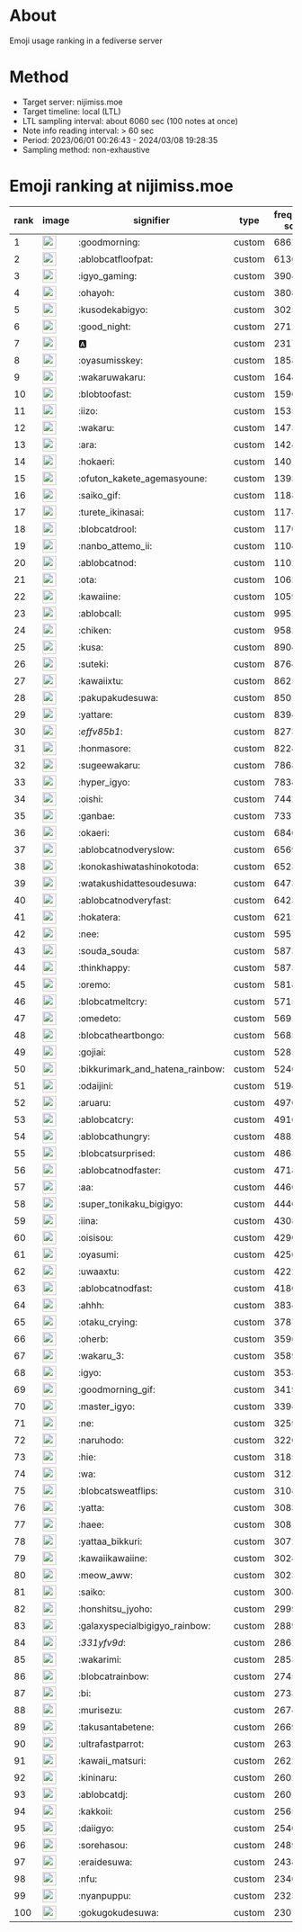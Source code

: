 # About
Emoji usage ranking in a fediverse server

# Method
- Target server: nijimiss.moe
- Target timeline: local (LTL)
- LTL sampling interval: about 6060 sec (100 notes at once)
- Note info reading interval: > 60 sec
- Period: 2023/06/01 00:26:43 - 2024/03/08 19:28:35 
- Sampling method: non-exhaustive

# Emoji ranking at nijimiss.moe

|rank|image|signifier|type|frequency score|
|----|----|----|----|----|
|1|<img height="24" src="https://nijimiss.moe/emoji/goodmorning.webp">|:goodmorning:|custom|68629|
|2|<img height="24" src="https://nijimiss.moe/emoji/ablobcatfloofpat.webp">|:ablobcatfloofpat:|custom|61364|
|3|<img height="24" src="https://nijimiss.moe/emoji/igyo_gaming.webp">|:igyo_gaming:|custom|39040|
|4|<img height="24" src="https://nijimiss.moe/emoji/ohayoh.webp">|:ohayoh:|custom|38083|
|5|<img height="24" src="https://nijimiss.moe/emoji/kusodekabigyo.webp">|:kusodekabigyo:|custom|30252|
|6|<img height="24" src="https://nijimiss.moe/emoji/good_night.webp">|:good_night:|custom|27122|
|7|<img height="24" src="https://nijimiss.moe/emoji/a.webp">|:a:|custom|23171|
|8|<img height="24" src="https://nijimiss.moe/emoji/oyasumisskey.webp">|:oyasumisskey:|custom|18587|
|9|<img height="24" src="https://nijimiss.moe/emoji/wakaruwakaru.webp">|:wakaruwakaru:|custom|16442|
|10|<img height="24" src="https://nijimiss.moe/emoji/blobtoofast.webp">|:blobtoofast:|custom|15961|
|11|<img height="24" src="https://nijimiss.moe/emoji/iizo.webp">|:iizo:|custom|15350|
|12|<img height="24" src="https://nijimiss.moe/emoji/wakaru.webp">|:wakaru:|custom|14732|
|13|<img height="24" src="https://nijimiss.moe/emoji/ara.webp">|:ara:|custom|14246|
|14|<img height="24" src="https://nijimiss.moe/emoji/hokaeri.webp">|:hokaeri:|custom|14019|
|15|<img height="24" src="https://nijimiss.moe/emoji/ofuton_kakete_agemasyoune.webp">|:ofuton_kakete_agemasyoune:|custom|13931|
|16|<img height="24" src="https://nijimiss.moe/emoji/saiko_gif.webp">|:saiko_gif:|custom|11880|
|17|<img height="24" src="https://nijimiss.moe/emoji/turete_ikinasai.webp">|:turete_ikinasai:|custom|11743|
|18|<img height="24" src="https://nijimiss.moe/emoji/blobcatdrool.webp">|:blobcatdrool:|custom|11702|
|19|<img height="24" src="https://nijimiss.moe/emoji/nanbo_attemo_ii.webp">|:nanbo_attemo_ii:|custom|11043|
|20|<img height="24" src="https://nijimiss.moe/emoji/ablobcatnod.webp">|:ablobcatnod:|custom|11026|
|21|<img height="24" src="https://nijimiss.moe/emoji/ota.webp">|:ota:|custom|10622|
|22|<img height="24" src="https://nijimiss.moe/emoji/kawaiine.webp">|:kawaiine:|custom|10593|
|23|<img height="24" src="https://nijimiss.moe/emoji/ablobcall.webp">|:ablobcall:|custom|9952|
|24|<img height="24" src="https://nijimiss.moe/emoji/chiken.webp">|:chiken:|custom|9582|
|25|<img height="24" src="https://nijimiss.moe/emoji/kusa.webp">|:kusa:|custom|8904|
|26|<img height="24" src="https://nijimiss.moe/emoji/suteki.webp">|:suteki:|custom|8764|
|27|<img height="24" src="https://nijimiss.moe/emoji/kawaiixtu.webp">|:kawaiixtu:|custom|8625|
|28|<img height="24" src="https://nijimiss.moe/emoji/pakupakudesuwa.webp">|:pakupakudesuwa:|custom|8501|
|29|<img height="24" src="https://nijimiss.moe/emoji/yattare.webp">|:yattare:|custom|8394|
|30|<img height="24" src="https://nijimiss.moe/emoji/_effv85b1_.webp">|:_effv85b1_:|custom|8273|
|31|<img height="24" src="https://nijimiss.moe/emoji/honmasore.webp">|:honmasore:|custom|8224|
|32|<img height="24" src="https://nijimiss.moe/emoji/sugeewakaru.webp">|:sugeewakaru:|custom|7868|
|33|<img height="24" src="https://nijimiss.moe/emoji/hyper_igyo.webp">|:hyper_igyo:|custom|7838|
|34|<img height="24" src="https://nijimiss.moe/emoji/oishi.webp">|:oishi:|custom|7442|
|35|<img height="24" src="https://nijimiss.moe/emoji/ganbae.webp">|:ganbae:|custom|7337|
|36|<img height="24" src="https://nijimiss.moe/emoji/okaeri.webp">|:okaeri:|custom|6846|
|37|<img height="24" src="https://nijimiss.moe/emoji/ablobcatnodveryslow.webp">|:ablobcatnodveryslow:|custom|6569|
|38|<img height="24" src="https://nijimiss.moe/emoji/konokashiwatashinokotoda.webp">|:konokashiwatashinokotoda:|custom|6523|
|39|<img height="24" src="https://nijimiss.moe/emoji/watakushidattesoudesuwa.webp">|:watakushidattesoudesuwa:|custom|6473|
|40|<img height="24" src="https://nijimiss.moe/emoji/ablobcatnodveryfast.webp">|:ablobcatnodveryfast:|custom|6423|
|41|<img height="24" src="https://nijimiss.moe/emoji/hokatera.webp">|:hokatera:|custom|6215|
|42|<img height="24" src="https://nijimiss.moe/emoji/nee.webp">|:nee:|custom|5957|
|43|<img height="24" src="https://nijimiss.moe/emoji/souda_souda.webp">|:souda_souda:|custom|5873|
|44|<img height="24" src="https://nijimiss.moe/emoji/thinkhappy.webp">|:thinkhappy:|custom|5873|
|45|<img height="24" src="https://nijimiss.moe/emoji/oremo.webp">|:oremo:|custom|5818|
|46|<img height="24" src="https://nijimiss.moe/emoji/blobcatmeltcry.webp">|:blobcatmeltcry:|custom|5715|
|47|<img height="24" src="https://nijimiss.moe/emoji/omedeto.webp">|:omedeto:|custom|5691|
|48|<img height="24" src="https://nijimiss.moe/emoji/blobcatheartbongo.webp">|:blobcatheartbongo:|custom|5685|
|49|<img height="24" src="https://nijimiss.moe/emoji/gojiai.webp">|:gojiai:|custom|5285|
|50|<img height="24" src="https://nijimiss.moe/emoji/bikkurimark_and_hatena_rainbow.webp">|:bikkurimark_and_hatena_rainbow:|custom|5246|
|51|<img height="24" src="https://nijimiss.moe/emoji/odaijini.webp">|:odaijini:|custom|5194|
|52|<img height="24" src="https://nijimiss.moe/emoji/aruaru.webp">|:aruaru:|custom|4976|
|53|<img height="24" src="https://nijimiss.moe/emoji/ablobcatcry.webp">|:ablobcatcry:|custom|4916|
|54|<img height="24" src="https://nijimiss.moe/emoji/ablobcathungry.webp">|:ablobcathungry:|custom|4882|
|55|<img height="24" src="https://nijimiss.moe/emoji/blobcatsurprised.webp">|:blobcatsurprised:|custom|4863|
|56|<img height="24" src="https://nijimiss.moe/emoji/ablobcatnodfaster.webp">|:ablobcatnodfaster:|custom|4718|
|57|<img height="24" src="https://nijimiss.moe/emoji/aa.webp">|:aa:|custom|4460|
|58|<img height="24" src="https://nijimiss.moe/emoji/super_tonikaku_bigigyo.webp">|:super_tonikaku_bigigyo:|custom|4440|
|59|<img height="24" src="https://nijimiss.moe/emoji/iina.webp">|:iina:|custom|4308|
|60|<img height="24" src="https://nijimiss.moe/emoji/oisisou.webp">|:oisisou:|custom|4290|
|61|<img height="24" src="https://nijimiss.moe/emoji/oyasumi.webp">|:oyasumi:|custom|4250|
|62|<img height="24" src="https://nijimiss.moe/emoji/uwaaxtu.webp">|:uwaaxtu:|custom|4222|
|63|<img height="24" src="https://nijimiss.moe/emoji/ablobcatnodfast.webp">|:ablobcatnodfast:|custom|4180|
|64|<img height="24" src="https://nijimiss.moe/emoji/ahhh.webp">|:ahhh:|custom|3834|
|65|<img height="24" src="https://nijimiss.moe/emoji/otaku_crying.webp">|:otaku_crying:|custom|3787|
|66|<img height="24" src="https://nijimiss.moe/emoji/oherb.webp">|:oherb:|custom|3596|
|67|<img height="24" src="https://nijimiss.moe/emoji/wakaru_3.webp">|:wakaru_3:|custom|3589|
|68|<img height="24" src="https://nijimiss.moe/emoji/igyo.webp">|:igyo:|custom|3538|
|69|<img height="24" src="https://nijimiss.moe/emoji/goodmorning_gif.webp">|:goodmorning_gif:|custom|3419|
|70|<img height="24" src="https://nijimiss.moe/emoji/master_igyo.webp">|:master_igyo:|custom|3394|
|71|<img height="24" src="https://nijimiss.moe/emoji/ne.webp">|:ne:|custom|3259|
|72|<img height="24" src="https://nijimiss.moe/emoji/naruhodo.webp">|:naruhodo:|custom|3220|
|73|<img height="24" src="https://nijimiss.moe/emoji/hie.webp">|:hie:|custom|3185|
|74|<img height="24" src="https://nijimiss.moe/emoji/wa.webp">|:wa:|custom|3123|
|75|<img height="24" src="https://nijimiss.moe/emoji/blobcatsweatflips.webp">|:blobcatsweatflips:|custom|3108|
|76|<img height="24" src="https://nijimiss.moe/emoji/yatta.webp">|:yatta:|custom|3083|
|77|<img height="24" src="https://nijimiss.moe/emoji/haee.webp">|:haee:|custom|3081|
|78|<img height="24" src="https://nijimiss.moe/emoji/yattaa_bikkuri.webp">|:yattaa_bikkuri:|custom|3072|
|79|<img height="24" src="https://nijimiss.moe/emoji/kawaiikawaiine.webp">|:kawaiikawaiine:|custom|3024|
|80|<img height="24" src="https://nijimiss.moe/emoji/meow_aww.webp">|:meow_aww:|custom|3023|
|81|<img height="24" src="https://nijimiss.moe/emoji/saiko.webp">|:saiko:|custom|3008|
|82|<img height="24" src="https://nijimiss.moe/emoji/honshitsu_jyoho.webp">|:honshitsu_jyoho:|custom|2999|
|83|<img height="24" src="https://nijimiss.moe/emoji/galaxyspecialbigigyo_rainbow.webp">|:galaxyspecialbigigyo_rainbow:|custom|2889|
|84|<img height="24" src="https://nijimiss.moe/emoji/_331yfv9d_.webp">|:_331yfv9d_:|custom|2862|
|85|<img height="24" src="https://nijimiss.moe/emoji/wakarimi.webp">|:wakarimi:|custom|2853|
|86|<img height="24" src="https://nijimiss.moe/emoji/blobcatrainbow.webp">|:blobcatrainbow:|custom|2745|
|87|<img height="24" src="https://nijimiss.moe/emoji/bi.webp">|:bi:|custom|2733|
|88|<img height="24" src="https://nijimiss.moe/emoji/murisezu.webp">|:murisezu:|custom|2674|
|89|<img height="24" src="https://nijimiss.moe/emoji/takusantabetene.webp">|:takusantabetene:|custom|2669|
|90|<img height="24" src="https://nijimiss.moe/emoji/ultrafastparrot.webp">|:ultrafastparrot:|custom|2632|
|91|<img height="24" src="https://nijimiss.moe/emoji/kawaii_matsuri.webp">|:kawaii_matsuri:|custom|2622|
|92|<img height="24" src="https://nijimiss.moe/emoji/kininaru.webp">|:kininaru:|custom|2602|
|93|<img height="24" src="https://nijimiss.moe/emoji/ablobcatdj.webp">|:ablobcatdj:|custom|2601|
|94|<img height="24" src="https://nijimiss.moe/emoji/kakkoii.webp">|:kakkoii:|custom|2565|
|95|<img height="24" src="https://nijimiss.moe/emoji/daiigyo.webp">|:daiigyo:|custom|2540|
|96|<img height="24" src="https://nijimiss.moe/emoji/sorehasou.webp">|:sorehasou:|custom|2489|
|97|<img height="24" src="https://nijimiss.moe/emoji/eraidesuwa.webp">|:eraidesuwa:|custom|2438|
|98|<img height="24" src="https://nijimiss.moe/emoji/nfu.webp">|:nfu:|custom|2346|
|99|<img height="24" src="https://nijimiss.moe/emoji/nyanpuppu.webp">|:nyanpuppu:|custom|2323|
|100|<img height="24" src="https://nijimiss.moe/emoji/gokugokudesuwa.webp">|:gokugokudesuwa:|custom|2301|
